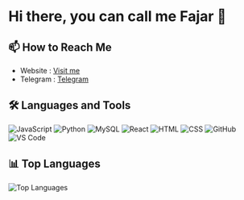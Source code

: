 # Hi there, you can call me Fajar 👋

## 📫 How to Reach Me

- Website : [Visit me](https://alfajjar.my.id)
- Telegram : [Telegram](https://t.me/Njir_18)

## 🛠️ Languages and Tools

![JavaScript](https://img.shields.io/badge/-JavaScript-333333?style=flat&logo=javascript)
![Python](https://img.shields.io/badge/-Python-333333?style=flat&logo=python)
![MySQL](https://img.shields.io/badge/-MySQL-333333?style=flat&logo=mysql)
![React](https://img.shields.io/badge/-React-333333?style=flat&logo=react)
![HTML](https://img.shields.io/badge/-HTML-333333?style=flat&logo=html5)
![CSS](https://img.shields.io/badge/-CSS-333333?style=flat&logo=css3)
![GitHub](https://img.shields.io/badge/-GitHub-333333?style=flat&logo=github)
![VS Code](https://img.shields.io/badge/-VS%20Code-333333?style=flat&logo=visual-studio-code)

## 📊 Top Languages

![Top Languages](https://github-readme-stats.vercel.app/api/top-langs/?username=alfajarjaya&layout=compact&theme=dark)
